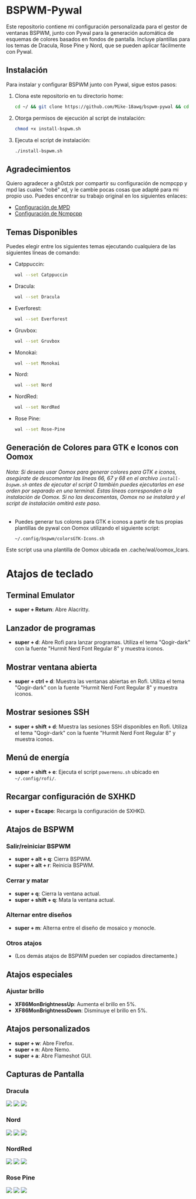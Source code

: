 # BSPWM-Pywal

Este repositorio contiene mi configuración personalizada para el gestor de ventanas BSPWM, junto con Pywal para la generación automática de esquemas de colores basados en fondos de pantalla. Incluye plantillas para los temas de Dracula, Rose Pine y Nord, que se pueden aplicar fácilmente con Pywal.

## Instalación

Para instalar y configurar BSPWM junto con Pywal, sigue estos pasos:

1. Clona este repositorio en tu directorio home:

    ```bash
    cd ~/ && git clone https://github.com/Mike-18awq/bspwm-pywal && cd ~/bspwm-pywal
    ```

2. Otorga permisos de ejecución al script de instalación:

    ```bash
    chmod +x install-bspwm.sh
    ```

3. Ejecuta el script de instalación:

    ```bash
    ./install-bspwm.sh
    ```

## Agradecimientos

Quiero agradecer a gh0stzk por compartir su configuración de ncmpcpp y mpd las cuales "robé" xd, y le cambie pocas cosas que adapté para mi propio uso. Puedes encontrar su trabajo original en los siguientes enlaces:

- [Configuración de MPD](https://github.com/gh0stzk/dotfiles/tree/master/config/mpd)
- [Configuración de Ncmpcpp](https://github.com/gh0stzk/dotfiles/tree/master/config/ncmpcpp)

## Temas Disponibles

Puedes elegir entre los siguientes temas ejecutando cualquiera de las siguientes líneas de comando:
- Catppuccin:
  ```bash
  wal --set Catppuccin
  ```
- Dracula:
  ```bash
  wal --set Dracula
  ```
- Everforest:
  ```bash
  wal --set Everforest
  ```
- Gruvbox:
  ```bash
  wal --set Gruvbox
  ```
- Monokai:
  ```bash
  wal --set Monokai
  ```
- Nord:
  ```bash
  wal --set Nord
  ```
- NordRed:
  ```bash
  wal --set NordRed
  ```
- Rose Pine:
  ```bash
  wal --set Rose-Pine
  ```
  
## Generación de Colores para GTK e Iconos con Oomox
###### Nota: Si deseas usar Oomox para generar colores para GTK e iconos, asegúrate de descomentar las líneas 66, 67 y 68 en el archivo `install-bspwm.sh` antes de ejecutar el script O también puedes ejecutarlas en ese orden por separado en una terminal. Estas líneas corresponden a la instalación de Oomox. Si no las descomentas, Oomox no se instalará y el script de instalación omitirá este paso.
    
- Puedes generar tus colores para GTK e iconos a partir de tus propias plantillas de pywal con Oomox utilizando el siguiente script:
  ```bash
  ~/.config/bspwm/colorsGTK-Icons.sh
  ```
Este script usa una plantilla de Oomox ubicada en .cache/wal/oomox_lcars.

# Atajos de teclado

## Terminal Emulator

- **super + Return**: Abre Alacritty.

## Lanzador de programas

- **super + d**: Abre Rofi para lanzar programas. Utiliza el tema "Qogir-dark" con la fuente "Hurmit Nerd Font Regular 8" y muestra iconos.

## Mostrar ventana abierta

- **super + ctrl + d**: Muestra las ventanas abiertas en Rofi. Utiliza el tema "Qogir-dark" con la fuente "Hurmit Nerd Font Regular 8" y muestra iconos.

## Mostrar sesiones SSH

- **super + shift + d**: Muestra las sesiones SSH disponibles en Rofi. Utiliza el tema "Qogir-dark" con la fuente "Hurmit Nerd Font Regular 8" y muestra iconos.

## Menú de energía

- **super + shift + e**: Ejecuta el script `powermenu.sh` ubicado en `~/.config/rofi/`.

## Recargar configuración de SXHKD

- **super + Escape**: Recarga la configuración de SXHKD.

## Atajos de BSPWM

### Salir/reiniciar BSPWM

- **super + alt + q**: Cierra BSPWM.
- **super + alt + r**: Reinicia BSPWM.

### Cerrar y matar

- **super + q**: Cierra la ventana actual.
- **super + shift + q**: Mata la ventana actual.

### Alternar entre diseños

- **super + m**: Alterna entre el diseño de mosaico y monocle.

### Otros atajos

- (Los demás atajos de BSPWM pueden ser copiados directamente.)

## Atajos especiales

### Ajustar brillo

- **XF86MonBrightnessUp**: Aumenta el brillo en 5%.
- **XF86MonBrightnessDown**: Disminuye el brillo en 5%.

## Atajos personalizados

- **super + w**: Abre Firefox.
- **super + n**: Abre Nemo.
- **super + a**: Abre Flameshot GUI.

## Capturas de Pantalla
### Dracula
![](https://github.com/Mike-18awq/bspwm-pywal/blob/main/Dracula1.png)
![](https://github.com/Mike-18awq/bspwm-pywal/blob/main/Dracula2.png)
![](https://github.com/Mike-18awq/bspwm-pywal/blob/main/Dracula3.png)

### Nord
![](https://github.com/Mike-18awq/bspwm-pywal/blob/main/Nord1.png)
![](https://github.com/Mike-18awq/bspwm-pywal/blob/main/Nord2.png)
![](https://github.com/Mike-18awq/bspwm-pywal/blob/main/Nord3.png)

### NordRed
![](https://github.com/Mike-18awq/bspwm-pywal/blob/main/NordRed1.png)
![](https://github.com/Mike-18awq/bspwm-pywal/blob/main/NordRed2.png)
![](https://github.com/Mike-18awq/bspwm-pywal/blob/main/NordRed3.png)

### Rose Pine
![](https://github.com/Mike-18awq/bspwm-pywal/blob/main/RosePine1.png)
![](https://github.com/Mike-18awq/bspwm-pywal/blob/main/RosePine2.png)
![](https://github.com/Mike-18awq/bspwm-pywal/blob/main/RosePine3.png)
